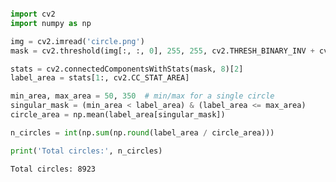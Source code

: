 ```python

```


```python
import cv2
import numpy as np

img = cv2.imread('circle.png')
mask = cv2.threshold(img[:, :, 0], 255, 255, cv2.THRESH_BINARY_INV + cv2.THRESH_OTSU)[1]

stats = cv2.connectedComponentsWithStats(mask, 8)[2]
label_area = stats[1:, cv2.CC_STAT_AREA]

min_area, max_area = 50, 350  # min/max for a single circle
singular_mask = (min_area < label_area) & (label_area <= max_area)
circle_area = np.mean(label_area[singular_mask])

n_circles = int(np.sum(np.round(label_area / circle_area)))

print('Total circles:', n_circles)
```

    Total circles: 8923
    


```python

```


```python

```


```python

```


```python

```


```python

```


```python

```


```python

```
